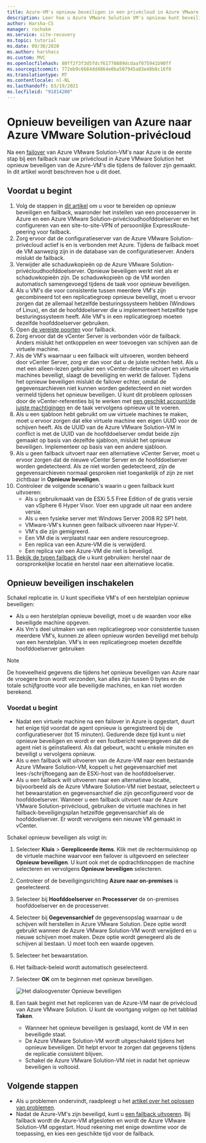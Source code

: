 ```yaml
---
title: Azure-VM's opnieuw beveiligen in een privécloud in Azure VMware Solution met Azure Site Recovery
description: Leer hoe u Azure VMware Solution VM's opnieuw kunt beveiligen na failover naar Azure met Azure Site Recovery.
author: Harsha-CS
manager: rochakm
ms.service: site-recovery
ms.topic: tutorial
ms.date: 09/30/2020
ms.author: harshacs
ms.custom: MVC
ms.openlocfilehash: 80ff2f3f3d5fdcf61770889dcdaaf075941b90ff
ms.sourcegitcommit: 772eb9c6684dd4864e0ba507945a83e48b8c16f0
ms.translationtype: MT
ms.contentlocale: nl-NL
ms.lasthandoff: 03/19/2021
ms.locfileid: "91814200"
---
```

# <a name="reprotect-from-azure-to-azure-vmware-solution-private-cloud"></a>Opnieuw beveiligen van Azure naar Azure VMware Solution-privécloud

Na een [failover](avs-tutorial-failover.md) van Azure VMware Solution-VM's naar Azure is de eerste stap bij een failback naar uw privécloud in Azure VMware Solution het opnieuw beveiligen van de Azure-VM's die tijdens de failover zijn gemaakt. In dit artikel wordt beschreven hoe u dit doet. 

## <a name="before-you-begin"></a>Voordat u begint

1. Volg de stappen in [dit artikel](vmware-azure-prepare-failback.md) om u voor te bereiden op opnieuw beveiligen en failback, waaronder het instellen van een processerver in Azure en een Azure VMware Solution-privécloudhoofddoelserver en het configureren van een site-to-site-VPN of persoonlijke ExpressRoute-peering voor failback.
2. Zorg ervoor dat de configuratieserver van de Azure VMware Solution-privécloud actief is en is verbonden met Azure. Tijdens de failback moet de VM aanwezig zijn in de database van de configuratieserver. Anders mislukt de failback.
3. Verwijder alle schaduwkopieën op de Azure VMware Solution-privécloudhoofddoelserver. Opnieuw beveiligen werkt niet als er schaduwkopieën zijn.  De schaduwkopieën op de VM worden automatisch samengevoegd tijdens de taak voor opnieuw beveiligen.
4. Als u VM's die voor consistentie tussen meerdere VM's zijn gecombineerd tot een replicatiegroep opnieuw beveiligt, moet u ervoor zorgen dat ze allemaal hetzelfde besturingssysteem hebben (Windows of Linux), en dat de hoofddoelserver die u implementeert hetzelfde type besturingssysteem heeft. Alle VM's in een replicatiegroep moeten dezelfde hoofddoelserver gebruiken.
5. Open [de vereiste poorten](vmware-azure-prepare-failback.md#ports-for-reprotectionfailback) voor failback.
6. Zorg ervoor dat de vCenter Server is verbonden vóór de failback. Anders mislukt het ontkoppelen en weer toevoegen van schijven aan de virtuele machine.
7. Als de VM's waarnaar u een failback wilt uitvoeren, worden beheerd door vCenter Server, zorg er dan voor dat u de juiste rechten hebt. Als u met een alleen-lezen gebruiker een vCenter-detectie uitvoert en virtuele machines beveiligt, slaagt de beveiliging en werkt de failover. Tijdens het opnieuw beveiligen mislukt de failover echter, omdat de gegevensarchieven niet kunnen worden gedetecteerd en niet worden vermeld tijdens het opnieuw beveiligen. U kunt dit probleem oplossen door de vCenter-referenties bij te werken met [een geschikt account/de juiste machtigingen](avs-tutorial-prepare-avs.md#prepare-an-account-for-automatic-discovery) en de taak vervolgens opnieuw uit te voeren. 
8. Als u een sjabloon hebt gebruikt om uw virtuele machines te maken, moet u ervoor zorgen dat elke virtuele machine een eigen UUID voor de schijven heeft. Als de UUID van de Azure VMware Solution-VM in conflict is met de UUID van de hoofddoelserver omdat beide zijn gemaakt op basis van dezelfde sjabloon, mislukt het opnieuw beveiligen. Implementeer op basis van een andere sjabloon.
9. Als u geen failback uitvoert naar een alternatieve vCenter Server, moet u ervoor zorgen dat de nieuwe vCenter Server en de hoofddoelserver worden gedetecteerd. Als ze niet worden gedetecteerd, zijn de gegevensarchieven normaal gesproken niet toegankelijk of zijn ze niet zichtbaar in **Opnieuw beveiligen**.
10. Controleer de volgende scenario's waarin u geen failback kunt uitvoeren:
    - Als u gebruikmaakt van de ESXi 5.5 Free Edition of de gratis versie van vSphere 6 Hyper Visor. Voer een upgrade uit naar een andere versie.
    - Als u een fysieke server met Windows Server 2008 R2 SP1 hebt.
    - VMware-VM's kunnen geen failback uitvoeren naar Hyper-V.
    - VM's die zijn gemigreerd.
    - Een VM die is verplaatst naar een andere resourcegroep.
    - Een replica van een Azure-VM die is verwijderd.
    - Een replica van een Azure-VM die niet is beveiligd.
10. [Bekijk de typen failback](concepts-types-of-failback.md) die u kunt gebruiken: herstel naar de oorspronkelijke locatie en herstel naar een alternatieve locatie.


## <a name="enable-reprotection"></a>Opnieuw beveiligen inschakelen

Schakel replicatie in. U kunt specifieke VM's of een herstelplan opnieuw beveiligen:

- Als u een herstelplan opnieuw beveiligt, moet u de waarden voor elke beveiligde machine opgeven.
- Als Vm's deel uitmaken van een replicatiegroep voor consistentie tussen meerdere VM's, kunnen ze alleen opnieuw worden beveiligd met behulp van een herstelplan. VM's in een replicatiegroep moeten dezelfde hoofddoelserver gebruiken

>[!NOTE]
>De hoeveelheid gegevens die tijdens het opnieuw beveiligen van Azure naar de vroegere bron wordt verzonden, kan alles zijn tussen 0 bytes en de totale schijfgrootte voor alle beveiligde machines, en kan niet worden berekend.

### <a name="before-you-start"></a>Voordat u begint

- Nadat een virtuele machine na een failover in Azure is opgestart, duurt het enige tijd voordat de agent opnieuw is geregistreerd bij de configuratieserver (tot 15 minuten). Gedurende deze tijd kunt u niet opnieuw beveiligen en wordt er een foutbericht weergegeven dat de agent niet is geïnstalleerd. Als dat gebeurt, wacht u enkele minuten en beveiligt u vervolgens opnieuw.
- Als u een failback wilt uitvoeren van de Azure-VM naar een bestaande Azure VMware Solution-VM, koppelt u het gegevensarchief met lees-/schrijftoegang aan de ESXi-host van de hoofddoelserver.
- Als u een failback wilt uitvoeren naar een alternatieve locatie, bijvoorbeeld als de Azure VMware Solution-VM niet bestaat, selecteert u het bewaarstation en gegevensarchief die zijn geconfigureerd voor de hoofddoelserver. Wanneer u een failback uitvoert naar de Azure VMware Solution-privécloud, gebruiken de virtuele machines in het failback-beveiligingsplan hetzelfde gegevensarchief als de hoofddoelserver. Er wordt vervolgens een nieuwe VM gemaakt in vCenter.

Schakel opnieuw beveiligen als volgt in:

1. Selecteer **Kluis** > **Gerepliceerde items**. Klik met de rechtermuisknop op de virtuele machine waarvoor een failover is uitgevoerd en selecteer **Opnieuw beveiligen**. U kunt ook met de opdrachtknoppen de machine selecteren en vervolgens **Opnieuw beveiligen** selecteren.
2. Controleer of de beveiligingsrichting **Azure naar on-premises** is geselecteerd.
3. Selecteer bij **Hoofddoelserver** en **Processerver** de on-premises hoofddoelserver en de processerver.  
4. Selecteer bij **Gegevensarchief** de gegevensopslag waarnaar u de schijven wilt herstellen in Azure VMware Solution. Deze optie wordt gebruikt wanneer de Azure VMware Solution-VM wordt verwijderd en u nieuwe schijven moet maken. Deze optie wordt genegeerd als de schijven al bestaan. U moet toch een waarde opgeven.
5. Selecteer het bewaarstation.
6. Het failback-beleid wordt automatisch geselecteerd.
7. Selecteer **OK** om te beginnen met opnieuw beveiligen.

    ![Het dialoogvenster Opnieuw beveiligen](./media/vmware-azure-reprotect/reprotectinputs.png)
    
8. Een taak begint met het repliceren van de Azure-VM naar de privécloud van Azure VMware Solution. U kunt de voortgang volgen op het tabblad **Taken**.
    - Wanneer het opnieuw beveiligen is geslaagd, komt de VM in een beveiligde staat.
    - De Azure VMware Solution-VM wordt uitgeschakeld tijdens het opnieuw beveiligen. Dit helpt ervoor te zorgen dat gegevens tijdens de replicatie consistent blijven.
    - Schakel de Azure VMware Solution-VM niet in nadat het opnieuw beveiligen is voltooid.
   

## <a name="next-steps"></a>Volgende stappen

- Als u problemen ondervindt, raadpleegt u het [artikel over het oplossen van problemen](vmware-azure-troubleshoot-failback-reprotect.md).
- Nadat de Azure-VM's zijn beveiligd, kunt u [een failback uitvoeren](avs-tutorial-failback.md). Bij failback wordt de Azure-VM afgesloten en wordt de Azure VMware Solution-VM opgestart. Houd rekening met enige downtime voor de toepassing, en kies een geschikte tijd voor de failback.



